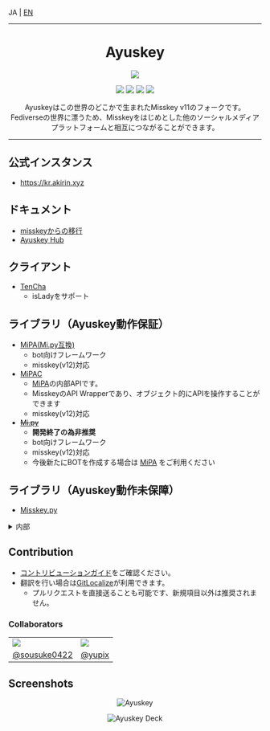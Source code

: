 JA | [EN](README.en-US.md)

----------------------------------------------------------------

<h1 align="center">Ayuskey</h1>

<div align="center">

[![][e2e-badge]][e2e-link]

[![][fork-of-badge]][fork-of-link]
[![][summaly-badge]][summaly-link]
[![][xev-badge]][xev-link]
[![][mfmjs-badge]][mfmjs-link]

Ayuskeyはこの世界のどこかで生まれたMisskey v11のフォークです。
Fediverseの世界に漂うため、Misskeyをはじめとした他のソーシャルメディアプラットフォームと相互につながることができます。

</div>

----------------------------------------------------------------

## 公式インスタンス

* <https://kr.akirin.xyz>

## ドキュメント

* [misskeyからの移行](https://github.com/sousuke0422/notes/blob/master/misskey/migrate-misskey-to-ayuskey.md)
* [Ayuskey Hub](https://ayuskey-hub.readthedocs.io/)

## クライアント

* [TenCha](https://github.com/coke12103/TenCha)
  * isLadyをサポート

## ライブラリ（Ayuskey動作保証）

* [MiPA(Mi.py互換)](https://github.com/yupix/mipa)
  * bot向けフレームワーク
  * misskey(v12)対応
* [MiPAC](https://github.com/yupix/mipac)
  * [MiPA](https://github.com/yupix/mipa)の内部APIです。
  * MisskeyのAPI Wrapperであり、オブジェクト的にAPIを操作することができます
  * misskey(v12)対応
* ~~[Mi.py](https://github.com/yupix/Mi.py)~~
  * **開発終了の為非推奨**
  * bot向けフレームワーク
  * misskey(v12)対応
  * 今後新たにBOTを作成する場合は [MiPA](https://github.com/yupix/mipa) をご利用ください

## ライブラリ（Ayuskey動作未保障）

* [Misskey.py](https://github.com/YuzuRyo61/Misskey.py)

<details>
<summary>内部</summary>

* [@ayuskey/summaly](https://github.com/TeamBlackCrystal/summaly)
  * 微調整が施されたsummaly

* [@ayuskey/xev](https://github.com/TeamBlackCrystal/xev)
  * 本家がesm化されたため、cjsで保守

</details>

## Contribution

* [コントリビューションガイド](CONTRIBUTING.md)をご確認ください。
* 翻訳を行い場合は[GitLocalize](https://gitlocalize.com/repo/6356)が利用できます。
  * プルリクエストを直接送ることも可能です、新規項目以外は推奨されません。

### Collaborators

<table>
 <tr>
  <td><img src="https://avatars.githubusercontent.com/u/33174568?s=120&v=4"></img></td>
	<td><img src="https://avatars.githubusercontent.com/u/50538210?s=120&v=4"></img></td>
 </tr>
 <tr>
  <td align="center"><a href="https://github.com/sousuke0422">@sousuke0422</a></td>
	<td align="center"><a href="https://github.com/yupix">@yupix</a></td>
 </tr>
</table>

## Screenshots

<p align="center">
  <img src="https://s3.akarinext.org/assets/*/ayuskey-desk-3.png" alt="Ayuskey">
</p>

<p align="center">
  <img src="https://kr.akirin.xyz/files/e21b4c19-61ef-4ab0-9522-a9f98ded2174/e21b4c19-61ef-4ab0-9522-a9f98ded2174.png" alt="Ayuskey Deck">
</p>

[e2e-link]:      https://github.com/TeamBlackCrystal/misskey/actions/workflows/e2e.yml
[e2e-badge]:     https://img.shields.io/github/workflow/status/TeamBlackCrystal/misskey/Ayuskey%20E2E%20Test?label=E2E%20Test&style=flat-square
[fork-of-link]:  https://github.com/syuilo/misskey/tree/v11
[fork-of-badge]: https://img.shields.io/badge/fork%20of-misskey--dev%2Fmisskey-important.svg?style=flat-square
[summaly-link]:  https://www.npmjs.com/package/@ayuskey/summaly
[summaly-badge]: https://img.shields.io/badge/summaly-%40ayuskey%2Fsummaly-blue.svg?style=flat-square
[xev-link]:  https://www.npmjs.com/package/@ayuskey/xev
[xev-badge]: https://img.shields.io/badge/xev-%40ayuskey%2Fxev-blue.svg?style=flat-square
[mfmjs-link]:    https://github.com/TeamBlackCrystal/misskey/issues/222
[mfmjs-badge]:   https://img.shields.io/badge/mfm.js-none(%23222)-blue.svg?style=flat-square
